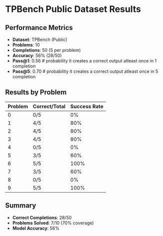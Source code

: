 

# TPBench Public Dataset Results

## Performance Metrics
- **Dataset**: TPBench (Public)
- **Problems**: 10
- **Completions**: 50 (5 per problem)
- **Accuracy**: 56% (28/50)
- **Pass@1**: 0.56 # probability it creates a correct output atleast once in 1 completion
- **Pass@5**: 0.70 # probability it creates a correct output atleast once in 5 completion


## Results by Problem
| Problem | Correct/Total | Success Rate |
|---------|---------------|--------------|
| 0 | 0/5 | 0% |
| 1 | 4/5 | 80% |
| 2 | 4/5 | 80% |
| 3 | 4/5 | 80% |
| 4 | 0/5 | 0% |
| 5 | 3/5 | 60% |
| 6 | 5/5 | 100% |
| 7 | 3/5 | 60% |
| 8 | 0/5 | 0% |
| 9 | 5/5 | 100% |

## Summary
- **Correct Completions**: 28/50
- **Problems Solved**: 7/10 (70% coverage)
- **Model Accuracy**: 56%
